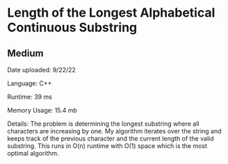 
# Length of the Longest Alphabetical Continuous Substring

## Medium

Date uploaded: 9/22/22

Language: C++

Runtime: 39 ms

Memory Usage: 15.4 mb

Details: The problem is determining the longest substring where all characters are increasing by one. My algorithm iterates over the string and keeps track of the previous character and the current length of the valid substring. This runs in O(n) runtime with O(1) space which is the most optimal algorithm.
